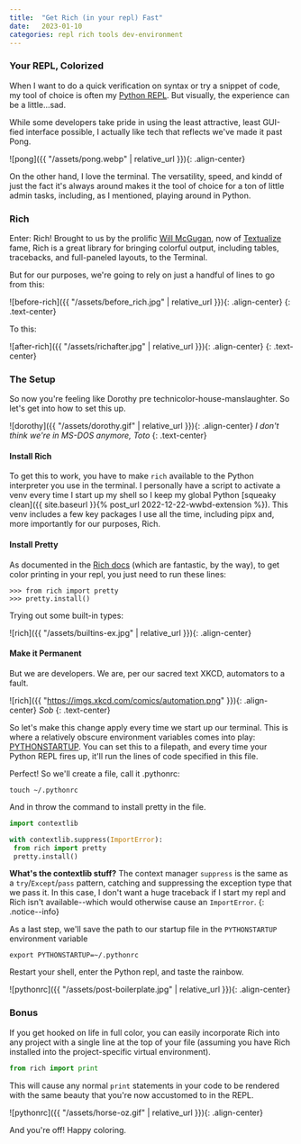 ```yaml
---
title:  "Get Rich (in your repl) Fast"
date:   2023-01-10
categories: repl rich tools dev-environment
---
```


### Your REPL, Colorized

When I want to do a quick verification on syntax or try a snippet of code, my tool of choice is often my [Python REPL](https://docs.python.org/3/tutorial/interpreter.html#interactive-mode). But visually, the experience can be a little...sad.  

<!-- excerpt-end -->

While some developers take pride in using the least attractive, least GUI-fied interface possible, I actually like tech that reflects we've made it past Pong.

![pong]({{ "/assets/pong.webp" | relative_url }}){: .align-center}

On the other hand, I love the terminal. The versatility, speed, and kindd of just the fact it's always around makes it the tool of choice for a ton of little admin tasks, including, as I mentioned, playing around in Python.

### Rich

Enter: Rich! Brought to us by the prolific [Will McGugan](https://www.willmcgugan.com/), now of [Textualize](https://www.textualize.io/) fame, Rich is a great library for bringing colorful output, including tables, tracebacks, and full-paneled layouts, to the Terminal.

But for our purposes, we're going to rely on just a handful of lines to go from this:

![before-rich]({{ "/assets/before_rich.jpg" | relative_url }}){: .align-center}
{: .text-center}

To this:

![after-rich]({{ "/assets/richafter.jpg" | relative_url }}){: .align-center}
{: .text-center}

### The Setup

So now you're feeling like Dorothy pre technicolor-house-manslaughter. So let's get into how to set this up.

![dorothy]({{ "/assets/dorothy.gif" | relative_url }}){: .align-center}
*I don't think we're in MS-DOS anymore, Toto*
{: .text-center}

#### Install Rich

To get this to work, you have to make `rich` available to the Python interpreter you use in the terminal. I personally have a script to activate a venv every time I start up my shell so I keep my global Python  [squeaky clean]({{ site.baseurl }}{% post_url 2022-12-22-wwbd-extension %}). This venv includes a few key packages I use all the time, including pipx and, more importantly for our purposes, Rich.

#### Install Pretty

As documented in the [Rich docs](https://rich.readthedocs.io/en/stable/introduction.html) (which are fantastic, by the way), to get color printing in your repl, you just need to run these lines:

```shell
>>> from rich import pretty
>>> pretty.install()
```

Trying out some built-in types:

![rich]({{ "/assets/builtins-ex.jpg" | relative_url }}){: .align-center}

#### Make it Permanent

But we are developers. We are, per our sacred text XKCD, automators to a fault.

![rich]({{ "https://imgs.xkcd.com/comics/automation.png" }}){: .align-center}
*Sob*
{: .text-center}

So let's make this change apply every time we start up our terminal. This is where a relatively obscure environment variables comes into play: [PYTHONSTARTUP](https://docs.python.org/3/using/cmdline.html#envvar-PYTHONSTARTUP). You can set this to a filepath, and every time your Python REPL fires up, it'll run the lines of code specified in this file.

Perfect! So we'll create a file, call it .pythonrc:

```shell
touch ~/.pythonrc
```

And in throw the command to install pretty in the file.

```python
import contextlib

with contextlib.suppress(ImportError):
 from rich import pretty
 pretty.install()
```

**What's the contextlib stuff?**
The context manager `suppress` is the same as a `try`/`Except`/`pass` pattern, catching and suppressing the exception type that we pass it. In this case, I don't want a huge traceback if I start my repl and Rich isn't available--which would otherwise cause an `ImportError`.
{: .notice--info}

As a last step, we'll save the path to our startup file in the `PYTHONSTARTUP` environment variable

```shell
export PYTHONSTARTUP=~/.pythonrc
```

Restart your shell, enter the Python repl, and taste the rainbow.

![pythonrc]({{ "/assets/post-boilerplate.jpg" | relative_url }}){: .align-center}

### Bonus

If you get hooked on life in full color, you can easily incorporate Rich into any project with a single line at the top of your file (assuming you have Rich installed into the project-specific virtual environment).

```python
from rich import print
```

This will cause any normal `print` statements in your code to be rendered with the same beauty that you're now accustomed to in the REPL.

![pythonrc]({{ "/assets/horse-oz.gif" | relative_url }}){: .align-center}

And you're off! Happy coloring.
